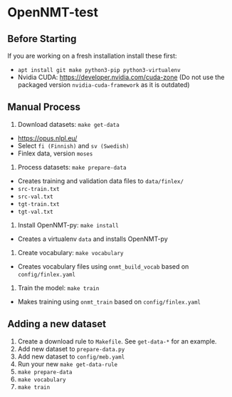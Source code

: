 # OpenNMT-test

## Before Starting

If you are working on a fresh installation install these first:
 * `apt install git make python3-pip python3-virtualenv`
 * Nvidia CUDA: https://developer.nvidia.com/cuda-zone (Do not use the packaged version `nvidia-cuda-framework` as it is outdated)

## Manual Process

1. Download datasets: `make get-data`
 * https://opus.nlpl.eu/
 * Select `fi (Finnish)` and `sv (Swedish)`
 * Finlex data, version `moses`

1. Process datasets: `make prepare-data`
 * Creates training and validation data files to `data/finlex/`
 * `src-train.txt`
 * `src-val.txt`
 * `tgt-train.txt`
 * `tgt-val.txt`

1. Install OpenNMT-py: `make install`
 * Creates a virtualenv `data` and installs OpenNMT-py

1. Create vocabulary: `make vocabulary`
 * Creates vocabulary files using `onmt_build_vocab` based on `config/finlex.yaml`

1. Train the model: `make train`
  * Makes training using `onmt_train` based on `config/finlex.yaml`

## Adding a new dataset

1. Create a download rule to `Makefile`. See `get-data-*` for an example.
1. Add new dataset to `prepare-data.py`
1. Add new dataset to `config/meb.yaml`
1. Run your new `make get-data-rule`
1. `make prepare-data`
1. `make vocabulary`
1. `make train`
